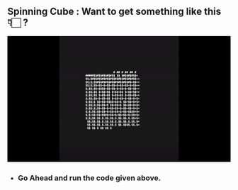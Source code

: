 ## Spinning Cube : Want to get something like this👇🏻 ?

![Cube](https://github.com/AdiNarendra98/Python-Projects/blob/main/04%20Fun%20Side%20Projects/02-%20Spinning%20Cube/Cube.gif)


* ### Go Ahead and run the code given above.
